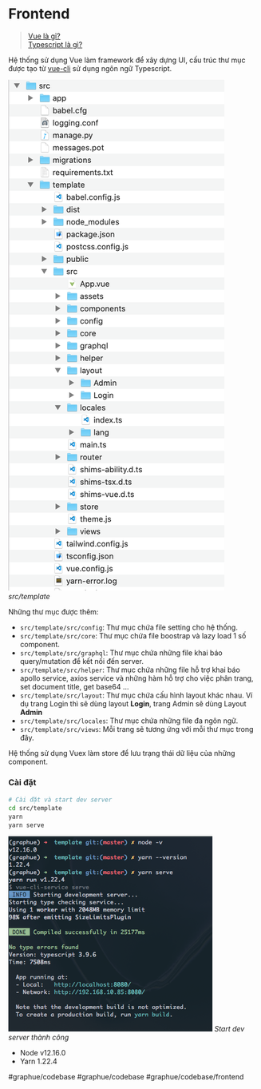 # Frontend

> [Vue là gỉ?](https://vi.vuejs.org/v2/guide/)  
> [Typescript là gì?](https://viblo.asia/p/gioi-thieu-typescript-su-khac-nhau-giua-typescript-va-javascript-LzD5dDn05jY)

Hệ thống sử dụng Vue làm framework để xây dựng UI, cấu trúc thư mục được tạo từ [vue-cli](https://cli.vuejs.org/) sử dụng ngôn ngữ Typescript.

![](Frontend/Screen%20Shot%202020-08-05%20at%2015.10.57.png ':size=30%')
_src/template_

Những thư mục được thêm:

- `src/template/src/config`: Thư mục chứa file setting cho hệ thống.
- `src/template/src/core`: Thư mục chứa file boostrap và lazy load 1 số component.
- `src/template/src/graphql`: Thư mục chứa những file khai báo query/mutation để kết nối đến server.
- `src/template/src/helper`: Thư mục chứa những file hỗ trợ khai báo apollo service, axios service và những hàm hỗ trợ cho việc phân trang, set document title, get base64 ...
- `src/template/src/layout`: Thư mục chứa cấu hình layout khác nhau. Ví dụ trang Login thì sẽ dùng layout **Login**, trang Admin sẽ dùng Layout **Admin**
- `src/template/src/locales`: Thư mục chứa những file đa ngôn ngữ.
- `src/template/src/views`: Mỗi trang sẽ tương ứng với mỗi thư mục trong đây.

Hệ thống sử dụng Vuex làm store để lưu trạng thái dữ liệu của những component.

### Cài đặt

```bash
# Cài đặt và start dev server
cd src/template
yarn
yarn serve
```

![](Frontend/Screen%20Shot%202020-08-05%20at%2018.09.54.png)
_Start dev server thành công_

- Node v12.16.0
- Yarn 1.22.4

#graphue/codebase #graphue/codebase
#graphue/codebase/frontend
